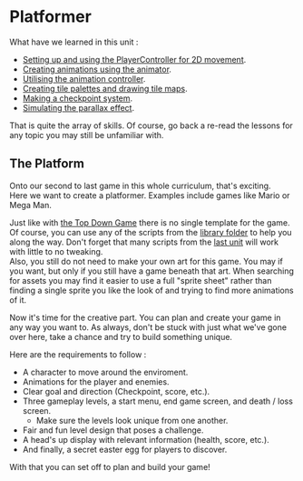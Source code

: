 # Platformer

What have we learned in this unit :

* [Setting up and using the PlayerController for 2D movement](./1%20PlayerController.md).
* [Creating animations using the animator](./2%20Animation.md#unitys-animation-system).
* [Utilising the animation controller](./2%20Animation.md#animation-controllers).
* [Creating tile palettes and drawing tile maps](./3%20TileEditor.md).
* [Making a checkpoint system](./4%20Checkpoint.md).
* [Simulating the parallax effect](./5%20ParallaxEffect.md).

That is quite the array of skills. Of course, go back a re-read the lessons for any topic you may still be unfamiliar with.

## The Platform

Onto our second to last game in this whole curriculum, that's exciting.\
Here we want to create a platformer. Examples include games like Mario or Mega Man.

Just like with [the Top Down Game](../3%20Top%20Down%20Arcade) there is no single template for the game. Of course, you can use any of the scripts from the [library folder](./Library) to help you along the way. Don't forget that many scripts from the [last unit](../3%20Top%20Down%20Arcade/Library) will work with little to no tweaking.\
Also, you still do not need to make your own art for this game. You may if you want, but only if you still have a game beneath that art. When searching for assets you may find it easier to use a full "sprite sheet" rather than finding a single sprite you like the look of and trying to find more animations of it.

Now it's time for the creative part. You can plan and create your game in any way you want to. As always, don't be stuck with just what we've gone over here, take a chance and try to build something unique.

Here are the requirements to follow :

* A character to move around the enviroment.
* Animations for the player and enemies.
* Clear goal and direction (Checkpoint, score, etc.).
* Three gameplay levels, a start menu, end game screen, and death / loss screen.
	* Make sure the levels look unique from one another.
* Fair and fun level design that poses a challenge.
* A head's up display with relevant information (health, score, etc.).
* And finally, a secret easter egg for players to discover.

With that you can set off to plan and build your game!